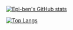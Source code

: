 [![Epi-ben's GitHub stats](https://github-readme-stats.vercel.app/api?username=moelgaardjesper&count_private=true)](https://github.com/anuraghazra/github-readme-stats) 

[![Top Langs](https://github-readme-stats.vercel.app/api/top-langs/?username=moelgaardjesper&hide=html,javascript&layout=compact)](https://github.com/anuraghazra/github-readme-stats)

